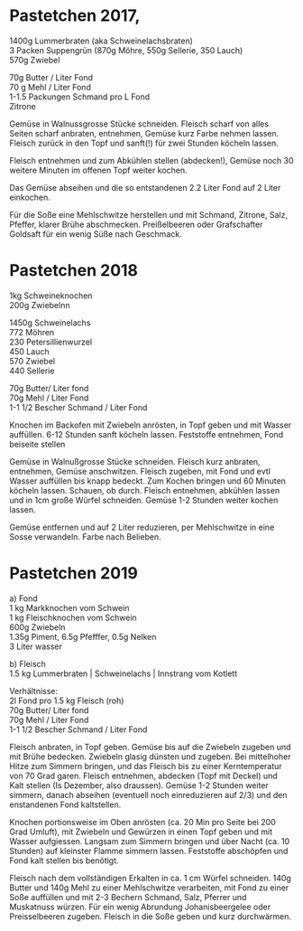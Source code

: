 Pastetchen 2017, 
===============
1400g Lummerbraten (aka Schweinelachsbraten)  
3 Packen Suppengrün (870g Möhre, 550g Sellerie, 350 Lauch)  
570g Zwiebel   
  
70g Butter / Liter Fond  
70 g Mehl / Liter Fond  
1-1.5 Packungen Schmand pro L Fond  
Zitrone  

Gemüse in Walnussgrosse Stücke schneiden. Fleisch scharf von alles Seiten scharf anbraten, entnehmen, Gemüse kurz Farbe nehmen lassen. Fleisch zurück in den Topf und sanft(!)  für zwei Stunden köcheln lassen.

Fleisch entnehmen und zum Abkühlen stellen (abdecken!), Gemüse noch 30 weitere Minuten im offenen Topf weiter kochen.

Das Gemüse abseihen und die so entstandenen 2.2 Liter Fond auf 2 Liter einkochen.

Für die Soße eine Mehlschwitze herstellen und mit Schmand, Zitrone, Salz, Pfeffer, klarer Brühe abschmecken. Preißelbeeren oder Grafschafter Goldsaft für ein wenig Süße nach Geschmack.

Pastetchen 2018
===============
1kg Schweineknochen  
200g Zwiebelnn  
  
1450g Schweinelachs  
772 Möhren  
230 Petersillienwurzel  
450 Lauch  
570 Zwiebel  
440 Sellerie  

70g Butter/ Liter fond  
70g Mehl / Liter Fond  
1-1 1/2 Bescher Schmand / Liter Fond  

Knochen im Backofen mit Zwiebeln anrösten, in Topf geben und mit Wasser auffüllen. 6-12 Stunden sanft köcheln lassen.
Feststoffe entnehmen, Fond  beiseite stellen

Gemüse in Walnußgrosse Stücke schneiden. Fleisch kurz anbraten, entnehmen, Gemüse anschwitzen. Fleisch zugeben, mit Fond und evtl Wasser auffüllen bis knapp bedeckt. Zum Kochen bringen und 60 Minuten köcheln lassen. Schauen, ob durch.
Fleisch entnehmen, abkühlen lassen und in 1cm große Würfel schneiden.
Gemüse 1-2 Stunden weiter kochen lassen.

Gemüse entfernen und auf 2 Liter reduzieren, per Mehlschwitze in eine Sosse verwandeln. Farbe nach Belieben.


Pastetchen 2019
===============
a) Fond  
1 kg Markknochen vom Schwein  
1 kg Fleischknochen vom Schwein  
600g Zwiebeln  
1.35g Piment, 6.5g Pfefffer, 0.5g Nelken  
3 Liter wasser  
  
b) Fleisch  
1.5 kg Lummerbraten | Schweinelachs | Innstrang vom Kotlett  

Verhältnisse:  
2l Fond pro 1.5 kg Fleisch (roh)   
70g Butter/ Liter fond   
70g Mehl / Liter Fond  
1-1 1/2 Bescher Schmand / Liter Fond  

Fleisch anbraten, in Topf geben. Gemüse bis auf die Zwiebeln zugeben und mit Brühe bedecken.
Zwiebeln glasig dünsten und zugeben.
Bei mittelhoher Hitze zum Simmern bringen, und das Fleisch bis zu einer Kerntemperatur von 70 Grad garen.
Fleisch entnehmen, abdecken (Topf mit Deckel) und Kalt stellen (Is Dezember, also draussen).
Gemüse 1-2 Stunden weiter simmern, danach abseihen (eventuell noch einreduzieren auf 2/3) und den enstandenen Fond kaltstellen.

Knochen portionsweise im Oben anrösten (ca. 20 Min pro Seite bei 200 Grad Umluft), mit Zwiebeln und Gewürzen in einen Topf geben und mit Wasser aufgiessen. 
Langsam zum Simmern bringen und über Nacht (ca. 10 Stunden) auf kleinster Flamme simmern lassen. Feststoffe abschöpfen und Fond kalt stellen bis benötigt.

Fleisch nach dem vollständigen Erkalten in ca. 1 cm Würfel schneiden. 140g Butter und 140g Mehl zu einer Mehlschwitze verarbeiten, mit Fond zu einer Soße auffüllen und mit 2-3 Bechern Schmand, Salz, Pferrer und Muskatnuss würzen. Für ein wenig Abrundung Johanisbeergelee oder Preisselbeeren zugeben.
Fleisch in die Soße geben und kurz durchwärmen.





